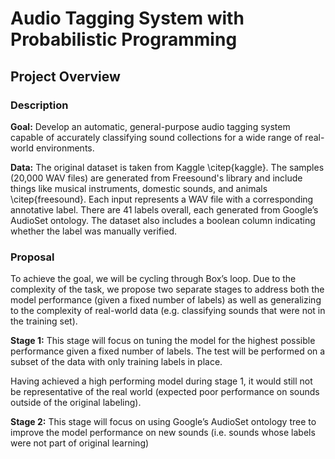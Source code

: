 # Audio Tagging System with Probabilistic Programming
## Project Overview

### Description
**Goal:** Develop an automatic, general-purpose audio tagging system capable of accurately classifying sound collections for a wide range of real-world environments.

**Data:** The original dataset is taken from Kaggle \citep{kaggle}. The samples (20,000 WAV files) are generated from Freesound's library and include things like musical instruments, domestic sounds, and animals \citep{freesound}. Each input represents a WAV file with a corresponding annotative label. There are 41 labels overall, each generated from Google’s AudioSet ontology. The dataset also includes a boolean column indicating whether the label was manually verified.

### Proposal
To achieve the goal, we will be cycling through Box’s loop. Due to the complexity of the task, we propose two separate stages to address both the model performance (given a fixed number of labels) as well as generalizing to the complexity of real-world data (e.g. classifying sounds that were not in the training set).

**Stage 1:** This stage will focus on tuning the model for the highest possible performance given a fixed number of labels. The test will be performed on a subset of the data with only training labels in place.

Having achieved a high performing model during stage 1, it would still not be representative of the real world (expected poor performance on sounds outside of the original labeling).

**Stage 2:** This stage will focus on using Google’s AudioSet ontology tree to improve the model performance on new sounds (i.e. sounds whose labels were not part of original learning)
